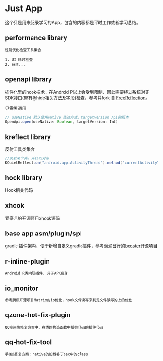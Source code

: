 # Just App

这个只是用来记录学习的App，包含的内容都是平时工作或者学习总结。

## performance library
    性能优化检查工具集合
    
    1. UI 耗时检查
    2. 待续...

## openapi library
    
  插件化里的hook技术，在Android P以上会受到限制，因此需要绕过系统对非SDK接口(带有@hide相关方法及字段)检查，参考并fork 自 [FreeReflection](https://github.com/tiann/FreeReflection)。
  
  只需要调用
  
  ```java
  // useNative 默认使用native 绕过方式，targetVersion Api的版本
  OpenApi.open(useNative: Boolean, targetVersion: Int)
  ```
      
## kreflect library

  反射工具类集合
  
   ```java
   //反射某个类，并获取对象
   KQuietReflect.on("android.app.ActivityThread").method("currentActivityThread").call<Any>()
   ```
   
## hook library

  Hook相关代码

## xhook

  爱奇艺的开源项目xhook源码

## base app asm/plugin/spi

  gradle 插件架构，便于新增自定义gradle插件，参考滴滴出行的[booster](https://github.com/didi/booster)开源项目

## r-inline-plugin

    Android R类内联插件, 用于APK瘦身

## io_monitor

    参考腾讯开源项目Matrix的io优化，hook文件读写来判定文件读写的上的优化

## qzone-hot-fix-plugin

    QQ空间热修复方案中，在类的构造函数中插桩代码的插件代码

## qq-hot-fix-tool

    手Q热修复方案：native的加载补丁dex中的class
